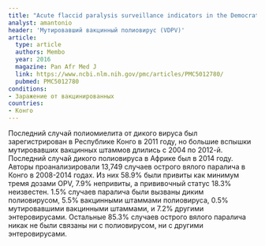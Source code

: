 ```yaml
---
title: "Acute flaccid paralysis surveillance indicators in the Democratic Republic of Congo during 2008-2014"
analyst: amantonio
header: 'Мутировавший вакцинный полиовирус (VDPV)'
article:
  type: article
  authors: Membo
  year: 2016
  magazine: Pan Afr Med J
  link: https://www.ncbi.nlm.nih.gov/pmc/articles/PMC5012780/
  pubmed: PMC5012780
conditions:
- Заражение от вакцинированных
countries:
- Конго
---
```


Последний случай полиомиелита от дикого вируса был зарегистрирован в Республике Конго в 2011 году, но большие вспышки мутировавших вакцинных штаммов длились с 2004 по 2012-й. Последний случай дикого полиовируса в Африке был в 2014 году.
Авторы проанализировали 13,749 случаев острого вялого паралича в Конго в 2008-2014 годах. Из них 58.9% были привиты как минимум тремя дозами OPV, 7.9% непривиты, а прививочный статус 18.3% неизвестен.
1.5% случаев паралича были вызваны диким полиовирусом, 5.5% вакцинными штаммами полиовируса, 0.5% мутировавшими вакцинными штаммами, и 7.2% другими энтеровирусами. Остальные 85.3% случаев острого вялого паралича никак не были связаны ни с полиовирусом, ни с другими энтеровирусами.
